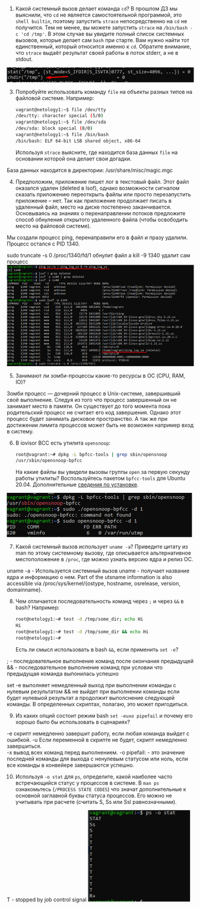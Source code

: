 1. Какой системный вызов делает команда `cd`? В прошлом ДЗ мы выяснили, что `cd` не является самостоятельной  программой, это `shell builtin`, поэтому запустить `strace` непосредственно на `cd` не получится. Тем не менее, вы можете запустить `strace` на `/bin/bash -c 'cd /tmp'`. В этом случае вы увидите полный список системных вызовов, которые делает сам `bash` при старте. Вам нужно найти тот единственный, который относится именно к `cd`. Обратите внимание, что `strace` выдаёт результат своей работы в поток stderr, а не в stdout.

![img.png](img.png)

3. Попробуйте использовать команду `file` на объекты разных типов на файловой системе. Например:
    ```bash
    vagrant@netology1:~$ file /dev/tty
    /dev/tty: character special (5/0)
    vagrant@netology1:~$ file /dev/sda
    /dev/sda: block special (8/0)
    vagrant@netology1:~$ file /bin/bash
    /bin/bash: ELF 64-bit LSB shared object, x86-64
    ```
    Используя `strace` выясните, где находится база данных `file` на основании которой она делает свои догадки.

База данных находится в директории: /usr/share/misc/magic.mgc

4. Предположим, приложение пишет лог в текстовый файл. Этот файл оказался удален (deleted в lsof), однако возможности сигналом сказать приложению переоткрыть файлы или просто перезапустить приложение – нет. Так как приложение продолжает писать в удаленный файл, место на диске постепенно заканчивается. Основываясь на знаниях о перенаправлении потоков предложите способ обнуления открытого удаленного файла (чтобы освободить место на файловой системе).

Мы создали процесс ping, перенаправили его в файл и празу удалили. Процесс остался с PID 1340.

sudo truncate -s 0 /proc/1340/fd/1 обнулит файл а kill -9 1340 удалит сам процесс 
![img_1.png](img_1.png)


5. Занимают ли зомби-процессы какие-то ресурсы в ОС (CPU, RAM, IO)?

Зомби процесс — дочерний процесс в Unix-системе, завершивший своё выполнение.
Следуя из того что процесс завершенный он не занимает место в памяти. Он существует до того момента пока родительский процесс не считает его код завершения.
Однако этот процесс будет занимать дисковое пространство. А так же при достижении лимита процессов может быть не возможен например вход в систему.

6. В iovisor BCC есть утилита `opensnoop`:
    ```bash
    root@vagrant:~# dpkg -L bpfcc-tools | grep sbin/opensnoop
    /usr/sbin/opensnoop-bpfcc
    ```
    На какие файлы вы увидели вызовы группы `open` за первую секунду работы утилиты? Воспользуйтесь пакетом `bpfcc-tools` для Ubuntu 20.04. Дополнительные [сведения по установке](https://github.com/iovisor/bcc/blob/master/INSTALL.md).

![img_2.png](img_2.png)

7. Какой системный вызов использует `uname -a`? Приведите цитату из man по этому системному вызову, где описывается альтернативное местоположение в `/proc`, где можно узнать версию ядра и релиз ОС.

uname -a - Используется системный вызов uname - получает название ядра и информацию о нем. 
Part of the utsname information is also accessible via /proc/sys/kernel/{ostype, hostname, osrelease, version, domainname}.

8. Чем отличается последовательность команд через `;` и через `&&` в bash? Например:
    ```bash
    root@netology1:~# test -d /tmp/some_dir; echo Hi
    Hi
    root@netology1:~# test -d /tmp/some_dir && echo Hi
    root@netology1:~#
    ```
    Есть ли смысл использовать в bash `&&`, если применить `set -e`?

; - последовательное выполнение команд после окончания предыдущей 
&& - последовательное выполнение команд при условии что предыдущая команда выпонилась успешно

set -e выполняет немедленный выход при выполнении команды с нулевым результатом
&& не выйдет при выполнении команды если будет нулевыой результат а продолжит выполснение следующей команды. В определенных скриптах, полагаю, это может пригодиться.

9. Из каких опций состоит режим bash `set -euxo pipefail` и почему его хорошо было бы использовать в сценариях?

-e скрипт немедленно завершит работу, если любая команда выйдет с ошибкой.
-u Если переменной в скрипте не будет, скрипт немедленно завершиться.  
-x вывод всех команд перед выполнением.
-o pipefail: - это значение последней команды для выхода с ненулевым статусом или ноль, если все команды в конвейере завершаются успешно.

10. Используя `-o stat` для `ps`, определите, какой наиболее часто встречающийся статус у процессов в системе. В `man ps` ознакомьтесь (`/PROCESS STATE CODES`) что значат дополнительные к основной заглавной буквы статуса процессов. Его можно не учитывать при расчете (считать S, Ss или Ssl равнозначными).

T - stopped by job control signal
![img_3.png](img_3.png)